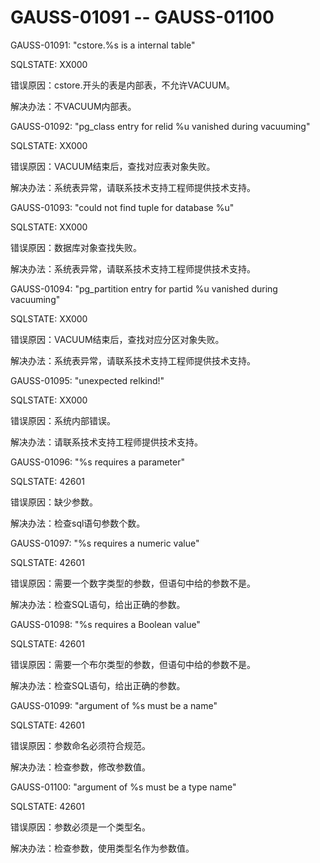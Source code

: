 # GAUSS-01091 -- GAUSS-01100<a name="ZH-CN_TOPIC_0302073602"></a>

GAUSS-01091: "cstore.%s is a internal table"

SQLSTATE: XX000

错误原因：cstore.开头的表是内部表，不允许VACUUM。

解决办法：不VACUUM内部表。

GAUSS-01092: "pg\_class entry for relid %u vanished during vacuuming"

SQLSTATE: XX000

错误原因：VACUUM结束后，查找对应表对象失败。

解决办法：系统表异常，请联系技术支持工程师提供技术支持。

GAUSS-01093: "could not find tuple for database %u"

SQLSTATE: XX000

错误原因：数据库对象查找失败。

解决办法：系统表异常，请联系技术支持工程师提供技术支持。

GAUSS-01094: "pg\_partition entry for partid %u vanished during vacuuming"

SQLSTATE: XX000

错误原因：VACUUM结束后，查找对应分区对象失败。

解决办法：系统表异常，请联系技术支持工程师提供技术支持。

GAUSS-01095: "unexpected relkind!"

SQLSTATE: XX000

错误原因：系统内部错误。

解决办法：请联系技术支持工程师提供技术支持。

GAUSS-01096: "%s requires a parameter"

SQLSTATE: 42601

错误原因：缺少参数。

解决办法：检查sql语句参数个数。

GAUSS-01097: "%s requires a numeric value"

SQLSTATE: 42601

错误原因：需要一个数字类型的参数，但语句中给的参数不是。

解决办法：检查SQL语句，给出正确的参数。

GAUSS-01098: "%s requires a Boolean value"

SQLSTATE: 42601

错误原因：需要一个布尔类型的参数，但语句中给的参数不是。

解决办法：检查SQL语句，给出正确的参数。

GAUSS-01099: "argument of %s must be a name"

SQLSTATE: 42601

错误原因：参数命名必须符合规范。

解决办法：检查参数，修改参数值。

GAUSS-01100: "argument of %s must be a type name"

SQLSTATE: 42601

错误原因：参数必须是一个类型名。

解决办法：检查参数，使用类型名作为参数值。

